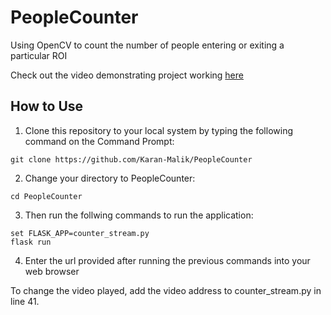 # PeopleCounter
Using OpenCV to count the number of people entering or exiting a particular ROI

Check out the video demonstrating project working [here](https://drive.google.com/file/d/1jBfTiH7UXfdpJ_q8aXcNkohM3HRZ_iDM/view?usp=sharing)

## How to Use

1. Clone this repository to your local system by typing the following command on the Command Prompt:
```
git clone https://github.com/Karan-Malik/PeopleCounter
```

2. Change your directory to PeopleCounter:
```
cd PeopleCounter
```

3. Then run the follwing commands to run the application:
```
set FLASK_APP=counter_stream.py
flask run
```

4. Enter the url provided after running the previous commands into your web browser

To change the video played, add the video address to counter_stream.py in line 41.
